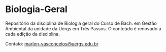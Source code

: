 # Biologia-Geral

Repositório da disciplina de Biologia geral do Curso de Bach. em Gestão Ambiental da unidade da Uergs em Três Passos.
O conteúdo é renovado a cada edição da disciplina.

Contato: marlon-vasconcelos@uergs.edu.br
